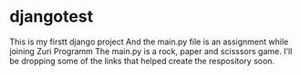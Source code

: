 # djangotest
This is my firstt django project
And the main.py file is an assignment while joining Zuri Programm
The main.py is a rock, paper and scisssors game.
I'll be dropping some of the links that helped create the respository soon.

